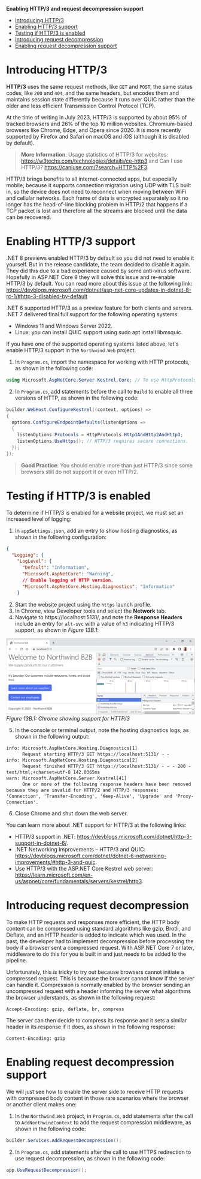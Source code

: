 **Enabling HTTP/3 and request decompression support**

- [Introducing HTTP/3](#introducing-http3)
- [Enabling HTTP/3 support](#enabling-http3-support)
- [Testing if HTTP/3 is enabled](#testing-if-http3-is-enabled)
- [Introducing request decompression](#introducing-request-decompression)
- [Enabling request decompression support](#enabling-request-decompression-support)

# Introducing HTTP/3

**HTTP/3** uses the same request methods, like `GET` and `POST`, the same status codes, like `200` and `404`, and the same headers, but encodes them and maintains session state differently because it runs over QUIC rather than the older and less efficient Transmission Control Protocol (TCP).

At the time of writing in July 2023, HTTP/3 is supported by about 95% of tracked browsers and 26% of the top 10 million websites. Chromium-based browsers like Chrome, Edge, and Opera since 2020. It is more recently supported by Firefox and Safari on macOS and iOS (although it is disabled by default).

> **More Information**: Usage statistics of HTTP/3 for websites: https://w3techs.com/technologies/details/ce-http3 and Can I use HTTP/3? https://caniuse.com/?search=HTTP%2F3.

HTTP/3 brings benefits to all internet-connected apps, but especially mobile, because it supports connection migration using UDP with TLS built in, so the device does not need to reconnect when moving between WiFi and cellular networks. Each frame of data is encrypted separately so it no longer has the head-of-line blocking problem in HTTP/2 that happens if a TCP packet is lost and therefore all the streams are blocked until the data can be recovered.

# Enabling HTTP/3 support

.NET 8 previews enabled HTTP/3 by default so you did not need to enable it yourself. But in the release candidate, the team decided to disable it again. They did this due to a bad experience caused by some anti-virus software. Hopefully in ASP.NET Core 9 they will solve this issue and re-enable HTTP/3 by default. You can read more about this issue at the following link:
https://devblogs.microsoft.com/dotnet/asp-net-core-updates-in-dotnet-8-rc-1/#http-3-disabled-by-default

.NET 6 supported HTTP/3 as a preview feature for both clients and servers. .NET 7 delivered final full support for the following operating systems:
- Windows 11 and Windows Server 2022.
- Linux; you can install QUIC support using sudo apt install libmsquic.

If you have one of the supported operating systems listed above, let's enable HTTP/3 support in the `Northwind.Web` project:

1.	In `Program.cs`, import the namespace for working with HTTP protocols, as shown in the following code:
```cs
using Microsoft.AspNetCore.Server.Kestrel.Core; // To use HttpProtocols.
```
2.	In `Program.cs`, add statements before the call to `Build` to enable all three versions of HTTP, as shown in the following code:
```cs
builder.WebHost.ConfigureKestrel((context, options) =>
{
  options.ConfigureEndpointDefaults(listenOptions =>
  {
    listenOptions.Protocols = HttpProtocols.Http1AndHttp2AndHttp3;
    listenOptions.UseHttps(); // HTTP/3 requires secure connections.
  });
});
```

> **Good Practice**: You should enable more than just HTTP/3 since some browsers still do not support it or even HTTP/2.

# Testing if HTTP/3 is enabled

To determine if HTTP/3 is enabled for a website project, we must set an increased level of logging:

1.	In `appSettings.json`, add an entry to show hosting diagnostics, as shown in the following configuration:
```json
{
  "Logging": {
    "LogLevel": {
      "Default": "Information",
      "Microsoft.AspNetCore": "Warning",
      // Enable logging of HTTP version.
      "Microsoft.AspNetCore.Hosting.Diagnostics": "Information"
    }
```
2.	Start the website project using the `https` launch profile.
3.	In Chrome, view Developer tools and select the **Network** tab.
4.	Navigate to https://localhost:5131/, and note the **Response Headers** include an entry for `alt-svc` with a value of `h3` indicating HTTP/3 support, as shown in *Figure 13B.1*:

![Chrome showing support for HTTP/3](assets/B19586_13B_01.png) 
*Figure 13B.1: Chrome showing support for HTTP/3*

5.	In the console or terminal output, note the hosting diagnostics logs, as shown in the following output:
```
info: Microsoft.AspNetCore.Hosting.Diagnostics[1]
      Request starting HTTP/3 GET https://localhost:5131/ - -
info: Microsoft.AspNetCore.Hosting.Diagnostics[2]
      Request finished HTTP/3 GET https://localhost:5131/ - - - 200 - text/html;+charset=utf-8 142.0365ms
warn: Microsoft.AspNetCore.Server.Kestrel[41]
      One or more of the following response headers have been removed because they are invalid for HTTP/2 and HTTP/3 responses: 'Connection', 'Transfer-Encoding', 'Keep-Alive', 'Upgrade' and 'Proxy-Connection'.
```
6.	Close Chrome and shut down the web server.

You can learn more about .NET support for HTTP/3 at the following links:
- HTTP/3 support in .NET: https://devblogs.microsoft.com/dotnet/http-3-support-in-dotnet-6/.
- .NET Networking Improvements – HTTP/3 and QUIC: https://devblogs.microsoft.com/dotnet/dotnet-6-networking-improvements/#http-3-and-quic.
- Use HTTP/3 with the ASP.NET Core Kestrel web server: https://learn.microsoft.com/en-us/aspnet/core/fundamentals/servers/kestrel/http3.

# Introducing request decompression

To make HTTP requests and responses more efficient, the HTTP body content can be compressed using standard algorithms like gzip, Brotli, and Deflate, and an HTTP header is added to indicate which was used.
In the past, the developer had to implement decompression before processing the body if a browser sent a compressed request. With ASP.NET Core 7 or later, middleware to do this for you is built in and just needs to be added to the pipeline.

Unfortunately, this is tricky to try out because browsers cannot initiate a compressed request. This is because the browser cannot know if the server can handle it. Compression is normally enabled by the browser sending an uncompressed request with a header informing the server what algorithms the browser understands, as shown in the following request:
```
Accept-Encoding: gzip, deflate, br, compress
```
The server can then decide to compress its response and it sets a similar header in its response if it does, as shown in the following response:
```
Content-Encoding: gzip
```

# Enabling request decompression support

We will just see how to enable the server side to receive HTTP requests with compressed body content in those rare scenarios where the browser or another client makes one:

1.	In the `Northwind.Web` project, in `Program.cs`, add statements after the call to `AddNorthwindContext` to add the request compression middleware, as shown in the following code:
```cs
builder.Services.AddRequestDecompression();
```
2.	In `Program.cs`, add statements after the call to use HTTPS redirection to use request decompression, as shown in the following code:
```cs
app.UseRequestDecompression();
```
